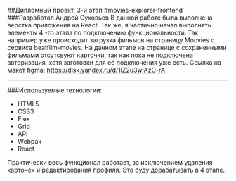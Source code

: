 ##Дипломный проект, 3-й этап
#movies-explorer-frontend
###Разработал Андрей Суховьев
В данной работе была выполнена верстка приложения на React. Так же, я частично начал выполнять элементы 4 -го этапа по подключению функциональности. Так, например уже происходит загрузка фильмов на страницу Moovies с сервиса beatfilm-movies. На данном этапе на странице с сохраненными фильмами отсутсвуют карточки, так как пока не подключена авторизация, хотя заготовки для её подключения уже есть. 
Ссылка на макет figma: https://disk.yandex.ru/d/1IZ2u3wiAzC-rA

___
###Используемые технологии:
* HTML5
* CSS3
* Flex
* Grid
* API
* Webpak
* React

Практически весь функционал работает, за исключением удаления карточек и редактирования профиля. Это буду дорабатывать в 4 этапе.
